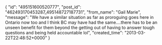  {
   "id": "495151600520777",
   "post_id": "462493170453287_495148727187731",
   "from_name": "Gail Marie",
   "message": "We have a similar situation as far as proroguing goes here in Ontario now too and I think BC may have had the same....there has to be an unseen benefit for them beyond the getting out of having to answer tough questions and being held accountable lol",
   "created_time": "2013-03-22T22:48:52+0000"
 }
